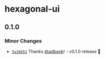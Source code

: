 # hexagonal-ui

## 0.1.0

### Minor Changes

- [`5a16b52`](https://github.com/adbayb/hexagonal-ui/commit/5a16b52ecce75520b1e5ef8405d9e6792a2fe8a2) Thanks [@adbayb](https://github.com/adbayb)! - v0.1.0 release 🚀

